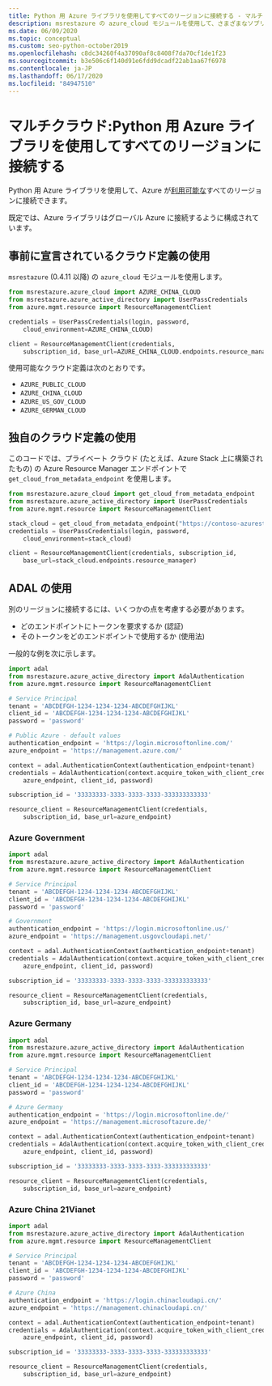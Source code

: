 ```yaml
---
title: Python 用 Azure ライブラリを使用してすべてのリージョンに接続する - マルチクラウド
description: msrestazure の azure_cloud モジュールを使用して、さまざまなソブリン リージョンで Azure に接続する方法
ms.date: 06/09/2020
ms.topic: conceptual
ms.custom: seo-python-october2019
ms.openlocfilehash: c8dc34260f4a37090af8c8408f7da70cf1de1f23
ms.sourcegitcommit: b3e506c6f140d91e6fdd9dcadf22ab1aa67f6978
ms.contentlocale: ja-JP
ms.lasthandoff: 06/17/2020
ms.locfileid: "84947510"
---
```

# <a name="multi-cloud-connect-to-all-regions-with-the-azure-libraries-for-python"></a>マルチクラウド:Python 用 Azure ライブラリを使用してすべてのリージョンに接続する

Python 用 Azure ライブラリを使用して、Azure が[利用可能な](https://azure.microsoft.com/regions/services)すべてのリージョンに接続できます。

既定では、Azure ライブラリはグローバル Azure に接続するように構成されています。

## <a name="using-pre-declared-cloud-definition"></a>事前に宣言されているクラウド定義の使用

`msrestazure` (0.4.11 以降) の `azure_cloud` モジュールを使用します。

```python
from msrestazure.azure_cloud import AZURE_CHINA_CLOUD
from msrestazure.azure_active_directory import UserPassCredentials
from azure.mgmt.resource import ResourceManagementClient

credentials = UserPassCredentials(login, password,
    cloud_environment=AZURE_CHINA_CLOUD)

client = ResourceManagementClient(credentials,
    subscription_id, base_url=AZURE_CHINA_CLOUD.endpoints.resource_manager)
```
  
使用可能なクラウド定義は次のとおりです。

- `AZURE_PUBLIC_CLOUD`
- `AZURE_CHINA_CLOUD`
- `AZURE_US_GOV_CLOUD`
- `AZURE_GERMAN_CLOUD`

## <a name="using-your-own-cloud-definition"></a>独自のクラウド定義の使用

このコードでは、プライベート クラウド (たとえば、Azure Stack 上に構築されたもの) の Azure Resource Manager エンドポイントで `get_cloud_from_metadata_endpoint` を使用します。

```python
from msrestazure.azure_cloud import get_cloud_from_metadata_endpoint
from msrestazure.azure_active_directory import UserPassCredentials
from azure.mgmt.resource import ResourceManagementClient

stack_cloud = get_cloud_from_metadata_endpoint("https://contoso-azurestack-arm-endpoint.com")
credentials = UserPassCredentials(login, password,
    cloud_environment=stack_cloud)

client = ResourceManagementClient(credentials, subscription_id,
    base_url=stack_cloud.endpoints.resource_manager)
```

## <a name="using-adal"></a>ADAL の使用

別のリージョンに接続するには、いくつかの点を考慮する必要があります。

- どのエンドポイントにトークンを要求するか (認証)
- そのトークンをどのエンドポイントで使用するか (使用法)

一般的な例を次に示します。

```python
import adal
from msrestazure.azure_active_directory import AdalAuthentication
from azure.mgmt.resource import ResourceManagementClient

# Service Principal
tenant = 'ABCDEFGH-1234-1234-1234-ABCDEFGHIJKL'
client_id = 'ABCDEFGH-1234-1234-1234-ABCDEFGHIJKL'
password = 'password'

# Public Azure - default values
authentication_endpoint = 'https://login.microsoftonline.com/'
azure_endpoint = 'https://management.azure.com/'

context = adal.AuthenticationContext(authentication_endpoint+tenant)
credentials = AdalAuthentication(context.acquire_token_with_client_credentials,
    azure_endpoint, client_id, password)

subscription_id = '33333333-3333-3333-3333-333333333333'

resource_client = ResourceManagementClient(credentials,
    subscription_id, base_url=azure_endpoint)
```

### <a name="azure-government"></a>Azure Government

```python
import adal
from msrestazure.azure_active_directory import AdalAuthentication
from azure.mgmt.resource import ResourceManagementClient

# Service Principal
tenant = 'ABCDEFGH-1234-1234-1234-ABCDEFGHIJKL'
client_id = 'ABCDEFGH-1234-1234-1234-ABCDEFGHIJKL'
password = 'password'

# Government
authentication_endpoint = 'https://login.microsoftonline.us/'
azure_endpoint = 'https://management.usgovcloudapi.net/'

context = adal.AuthenticationContext(authentication_endpoint+tenant)
credentials = AdalAuthentication(context.acquire_token_with_client_credentials,
    azure_endpoint, client_id, password)

subscription_id = '33333333-3333-3333-3333-333333333333'

resource_client = ResourceManagementClient(credentials,
    subscription_id, base_url=azure_endpoint)
```

### <a name="azure-germany"></a>Azure Germany

```python
import adal
from msrestazure.azure_active_directory import AdalAuthentication
from azure.mgmt.resource import ResourceManagementClient

# Service Principal
tenant = 'ABCDEFGH-1234-1234-1234-ABCDEFGHIJKL'
client_id = 'ABCDEFGH-1234-1234-1234-ABCDEFGHIJKL'
password = 'password'

# Azure Germany
authentication_endpoint = 'https://login.microsoftonline.de/'
azure_endpoint = 'https://management.microsoftazure.de/'

context = adal.AuthenticationContext(authentication_endpoint+tenant)
credentials = AdalAuthentication(context.acquire_token_with_client_credentials,
    azure_endpoint, client_id, password)

subscription_id = '33333333-3333-3333-3333-333333333333'

resource_client = ResourceManagementClient(credentials,
    subscription_id, base_url=azure_endpoint)
```

### <a name="azure-china-21vianet"></a>Azure China 21Vianet

```python
import adal
from msrestazure.azure_active_directory import AdalAuthentication
from azure.mgmt.resource import ResourceManagementClient

# Service Principal
tenant = 'ABCDEFGH-1234-1234-1234-ABCDEFGHIJKL'
client_id = 'ABCDEFGH-1234-1234-1234-ABCDEFGHIJKL'
password = 'password'

# Azure China
authentication_endpoint = 'https://login.chinacloudapi.cn/'
azure_endpoint = 'https://management.chinacloudapi.cn/'

context = adal.AuthenticationContext(authentication_endpoint+tenant)
credentials = AdalAuthentication(context.acquire_token_with_client_credentials,
    azure_endpoint, client_id, password)

subscription_id = '33333333-3333-3333-3333-333333333333'

resource_client = ResourceManagementClient(credentials,
    subscription_id, base_url=azure_endpoint)
```
